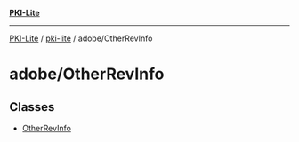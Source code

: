 [**PKI-Lite**](../../../README.md)

---

[PKI-Lite](../../../README.md) / [pki-lite](../../README.md) / adobe/OtherRevInfo

# adobe/OtherRevInfo

## Classes

- [OtherRevInfo](classes/OtherRevInfo.md)
